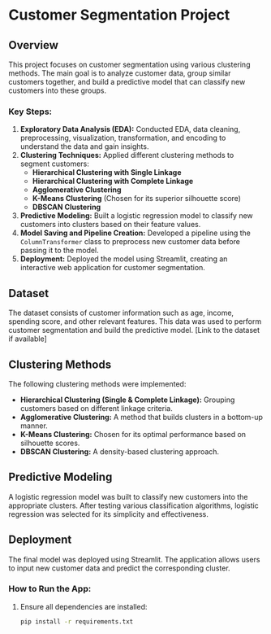 # Customer Segmentation Project

## Overview
This project focuses on customer segmentation using various clustering methods. The main goal is to analyze customer data, group similar customers together, and build a predictive model that can classify new customers into these groups. 

### Key Steps:
1. **Exploratory Data Analysis (EDA):** Conducted EDA, data cleaning, preprocessing, visualization, transformation, and encoding to understand the data and gain insights.
2. **Clustering Techniques:** Applied different clustering methods to segment customers:
   - **Hierarchical Clustering with Single Linkage**
   - **Hierarchical Clustering with Complete Linkage**
   - **Agglomerative Clustering**
   - **K-Means Clustering** (Chosen for its superior silhouette score)
   - **DBSCAN Clustering**
3. **Predictive Modeling:** Built a logistic regression model to classify new customers into clusters based on their feature values.
4. **Model Saving and Pipeline Creation:** Developed a pipeline using the `ColumnTransformer` class to preprocess new customer data before passing it to the model.
5. **Deployment:** Deployed the model using Streamlit, creating an interactive web application for customer segmentation.

## Dataset
The dataset consists of customer information such as age, income, spending score, and other relevant features. This data was used to perform customer segmentation and build the predictive model. [Link to the dataset if available]

## Clustering Methods
The following clustering methods were implemented:
- **Hierarchical Clustering (Single & Complete Linkage):** Grouping customers based on different linkage criteria.
- **Agglomerative Clustering:** A method that builds clusters in a bottom-up manner.
- **K-Means Clustering:** Chosen for its optimal performance based on silhouette scores.
- **DBSCAN Clustering:** A density-based clustering approach.

## Predictive Modeling
A logistic regression model was built to classify new customers into the appropriate clusters. After testing various classification algorithms, logistic regression was selected for its simplicity and effectiveness.

## Deployment
The final model was deployed using Streamlit. The application allows users to input new customer data and predict the corresponding cluster.

### How to Run the App:
1. Ensure all dependencies are installed:
   ```bash
   pip install -r requirements.txt
